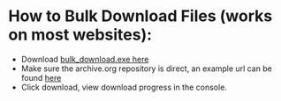 # How to Bulk Download Files (works on most websites):
- Download [bulk_download.exe here](https://cdn.discordapp.com/attachments/713369788331720727/1183635343380070400/bulk_download.exe?ex=65890d50&is=65769850&hm=9e78f770f0d798b9db0fb963bccc373a0a94e8fed0cfef60505309a380214582&)
- Make sure the archive.org repository is direct, an example url can be found [here](https://archive.org/download/cylums-nintendo-ds-rom-collection/Cylum%27s%20Nintendo%20DS%20ROM%20Collection/)
- Click download, view download progress in the console.
